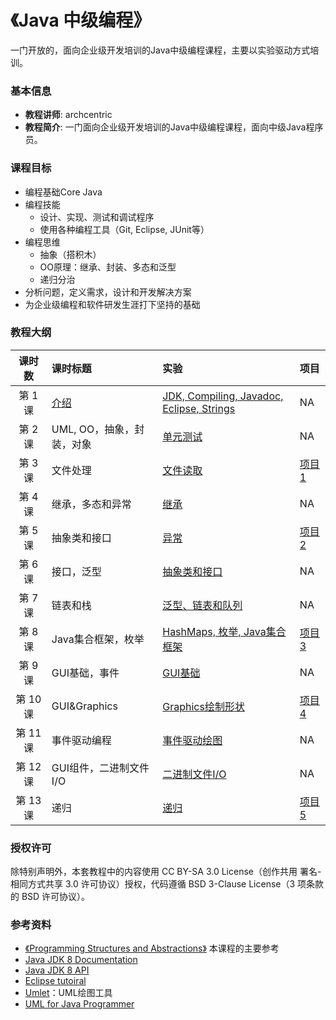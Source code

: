 《Java 中级编程》
=======

一门开放的，面向企业级开发培训的Java中级编程课程，主要以实验驱动方式培训。

### 基本信息

- **教程讲师**: archcentric
- **教程简介**: 一门面向企业级开发培训的Java中级编程课程，面向中级Java程序员。

### 课程目标
- 编程基础Core Java
- 编程技能
    - 设计、实现、测试和调试程序
    - 使用各种编程工具（Git, Eclipse, JUnit等）
- 编程思维
    - 抽象（搭积木）
    - OO原理：继承、封装、多态和泛型
    - 递归分治
- 分析问题，定义需求，设计和开发解决方案
- 为企业级编程和软件研发生涯打下坚持的基础

### 教程大纲

| 课时数 | 课时标题 | 实验 | 项目 |
|:-----:|:--------|:-------|:-------| 
|第 1 课| [介绍](lectures/lecture01.pptx) | [JDK, Compiling, Javadoc, Eclipse, Strings](labs/lab01/README.md) | NA |
|第 2 课| UML, OO，抽象，封装，对象 | [单元测试](labs/lab02/README.md) | NA |
|第 3 课| 文件处理 | [文件读取](labs/lab03/README.md) | [项目1](projects/proj1/README.md) |
|第 4 课| 继承，多态和异常 | [继承](labs/lab04/README.md)  | NA |
|第 5 课| 抽象类和接口 | [异常](labs/lab05/README.md) | [项目2](projects/proj2/README.md) |
|第 6 课| 接口，泛型 | [抽象类和接口](labs/lab06/README.md) | NA |
|第 7 课| 链表和栈 | [泛型、链表和队列](labs/lab07/README.md) | NA |
|第 8 课| Java集合框架，枚举 | [HashMaps, 枚举, Java集合框架](labs/lab08/README.md) | [项目3](projects/proj3/README.md) |
|第 9 课| GUI基础，事件 | [GUI基础](labs/lab09/README.md) | NA |
|第 10 课| GUI&Graphics | [Graphics绘制形状](labs/lab10/README.md) | [项目4](projects/proj4/README.md) |
|第 11 课| 事件驱动编程 | [事件驱动绘图](labs/lab11/README.md) | NA | 
|第 12 课| GUI组件，二进制文件I/O | [二进制文件I/O](labs/lab12/README.md) | NA |
|第 13 课| 递归 | [递归](labs/lab13/README.md) | [项目5](projects/proj5/README.md) |

### 授权许可

除特别声明外，本套教程中的内容使用 CC BY-SA 3.0 License（创作共用 署名-相同方式共享 3.0 许可协议）授权，代码遵循 BSD 3-Clause License（3 项条款的 BSD 许可协议）。

### 参考资料

- [《Programming Structures and Abstractions》](http://www.cs.ou.edu/~fagg/classes/cs2334/) 本课程的主要参考
- [Java JDK 8 Documentation](https://docs.oracle.com/javase/8/docs/)
- [Java JDK 8 API](https://docs.oracle.com/javase/8/docs/api/)
- [Eclipse tutoiral](http://www.vogella.com/tutorials/Eclipse/article.html)
- [Umlet](http://umlet.com/)：UML绘图工具
- [UML for Java Programmer](http://www.csd.uoc.gr/~hy252/references/UML_for_Java_Programmers-Book.pdf)





